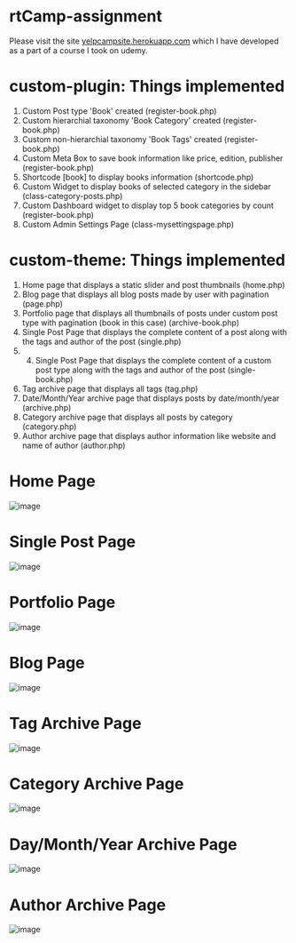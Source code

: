 # rtCamp-assignment

Please visit the site [yelpcampsite.herokuapp.com](https://yelpcampsite.herokuapp.com) which I have developed as a part of a course I took on udemy.

# custom-plugin: Things implemented
1) Custom Post type 'Book' created (register-book.php)
2) Custom hierarchial taxonomy 'Book Category' created (register-book.php)
3) Custom non-hierarchial taxonomy 'Book Tags' created (register-book.php)
4) Custom Meta Box to save book information like price, edition, publisher (register-book.php)
5) Shortcode [book] to display books information (shortcode.php)
6) Custom Widget to display books of selected category in the sidebar (class-category-posts.php)
8) Custom Dashboard widget to display top 5 book categories by count (register-book.php)
9) Custom Admin Settings Page (class-mysettingspage.php)

# custom-theme: Things implemented
1) Home page that displays a static slider and post thumbnails (home.php)
2) Blog page that displays all blog posts made by user with pagination (page.php)
3) Portfolio page that displays all thumbnails of posts under custom post type with pagination (book in this case) (archive-book.php)
4) Single Post Page that displays the complete content of a post along with the tags and author of the post (single.php)
5) 4) Single Post Page that displays the complete content of a custom post type along with the tags and author of the post (single-book.php)
5) Tag archive page that displays all tags (tag.php)
6) Date/Month/Year archive page that displays posts by date/month/year (archive.php)
7) Category archive page that displays all posts by category (category.php)
8) Author archive page that displays author information like website and name of author (author.php)

# Home Page
![image](/custom-theme/Home.png)

# Single Post Page
![image](/custom-theme/Single.png)

# Portfolio Page
![image](/custom-theme/Portfolio.png)

# Blog Page
![image](/custom-theme/Blog.png)

# Tag Archive Page
![image](/custom-theme/Tag-archive.png)

# Category Archive Page
![image](/custom-theme/Category-archive.png)

# Day/Month/Year Archive Page
![image](/custom-theme/Day-archive.png)

# Author Archive Page
![image](/custom-theme/Author-archive.png)
